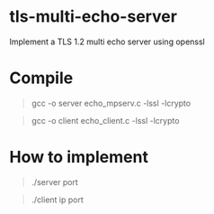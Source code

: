# tls-multi-echo-server
Implement a TLS 1.2 multi echo server using openssl

# Compile
> gcc -o server echo_mpserv.c -lssl -lcrypto


> gcc -o client echo_client.c -lssl -lcrypto


# How to implement
> ./server port


> ./client ip port
